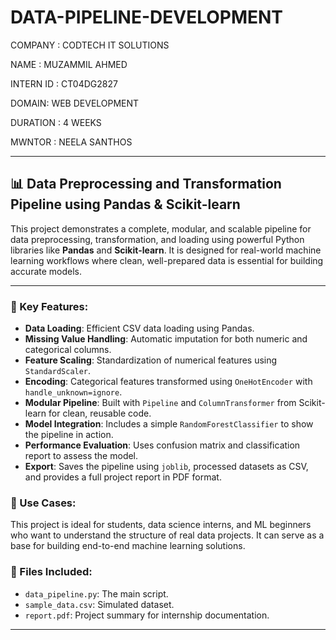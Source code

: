 # DATA-PIPELINE-DEVELOPMENT

COMPANY : CODTECH IT SOLUTIONS

NAME : MUZAMMIL AHMED 

INTERN ID : CT04DG2827

DOMAIN: WEB DEVELOPMENT 

DURATION : 4 WEEKS 

MWNTOR : NEELA SANTHOS 

---

## 📊 Data Preprocessing and Transformation Pipeline using Pandas & Scikit-learn

This project demonstrates a complete, modular, and scalable pipeline for data preprocessing, transformation, and loading using powerful Python libraries like **Pandas** and **Scikit-learn**. It is designed for real-world machine learning workflows where clean, well-prepared data is essential for building accurate models.

----

### 🔧 Key Features:

* **Data Loading**: Efficient CSV data loading using Pandas.
* **Missing Value Handling**: Automatic imputation for both numeric and categorical columns.
* **Feature Scaling**: Standardization of numerical features using `StandardScaler`.
* **Encoding**: Categorical features transformed using `OneHotEncoder` with `handle_unknown=ignore`.
* **Modular Pipeline**: Built with `Pipeline` and `ColumnTransformer` from Scikit-learn for clean, reusable code.
* **Model Integration**: Includes a simple `RandomForestClassifier` to show the pipeline in action.
* **Performance Evaluation**: Uses confusion matrix and classification report to assess the model.
* **Export**: Saves the pipeline using `joblib`, processed datasets as CSV, and provides a full project report in PDF format.

### 🧪 Use Cases:

This project is ideal for students, data science interns, and ML beginners who want to understand the structure of real data projects. It can serve as a base for building end-to-end machine learning solutions.

### 📁 Files Included:

* `data_pipeline.py`: The main script.
* `sample_data.csv`: Simulated dataset.
* `report.pdf`: Project summary for internship documentation.

---


